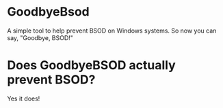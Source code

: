 # GoodbyeBsod
A simple tool to help prevent BSOD on Windows systems. So now you can say, "Goodbye, BSOD!"

# Does GoodbyeBSOD actually prevent BSOD?
Yes it does!
